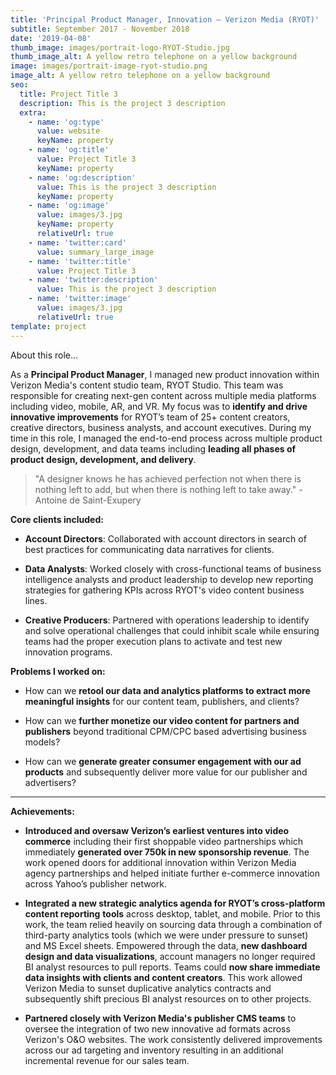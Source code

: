 ```yaml
---
title: 'Principal Product Manager, Innovation — Verizon Media (RYOT)'
subtitle: September 2017 - November 2018
date: '2019-04-08'
thumb_image: images/portrait-logo-RYOT-Studio.jpg
thumb_image_alt: A yellow retro telephone on a yellow background
image: images/portrait-image-ryot-studio.png
image_alt: A yellow retro telephone on a yellow background
seo:
  title: Project Title 3
  description: This is the project 3 description
  extra:
    - name: 'og:type'
      value: website
      keyName: property
    - name: 'og:title'
      value: Project Title 3
      keyName: property
    - name: 'og:description'
      value: This is the project 3 description
      keyName: property
    - name: 'og:image'
      value: images/3.jpg
      keyName: property
      relativeUrl: true
    - name: 'twitter:card'
      value: summary_large_image
    - name: 'twitter:title'
      value: Project Title 3
    - name: 'twitter:description'
      value: This is the project 3 description
    - name: 'twitter:image'
      value: images/3.jpg
      relativeUrl: true
template: project
---
```

About this role...

As a **Principal Product Manager**, I managed new product innovation within Verizon Media's content studio team, RYOT Studio. This team was responsible for creating next-gen content across multiple media platforms including video, mobile, AR, and VR. My focus was to **identify and drive innovative improvements** for RYOT’s team of 25+ content creators, creative directors, business analysts, and account executives. During my time in this role, I managed the end-to-end process across multiple product design, development, and data teams including **leading all phases of product design, development, and delivery**.

> "A designer knows he has achieved perfection not when there is nothing left to add, but when there is nothing left to take away." -Antoine de Saint-Exupery

**Core clients included:**

*   **Account Directors**: Collaborated with account directors in search of best practices for communicating data narratives for clients.

<!---->

*   **Data Analysts**: Worked closely with cross-functional teams of business intelligence analysts and product leadership to develop new reporting strategies for gathering KPIs across RYOT's video content business lines.

<!---->

*   **Creative Producers**: Partnered with operations leadership to identify and solve operational challenges that could inhibit scale while ensuring teams had the proper execution plans to activate and test new innovation programs.

**Problems I worked on:**

*   How can we **retool our data and analytics platforms to extract more meaningful insights** for our content team, publishers, and clients?

<!---->

*   How can we **further monetize our video content for partners and publishers** beyond traditional CPM/CPC based advertising business models?

<!---->

*   How can we **generate greater consumer engagement with our ad products** and subsequently deliver more value for our publisher and advertisers?

***

**Achievements:**

*   **Introduced and oversaw Verizon’s earliest ventures into video commerce** including their first shoppable video partnerships which immediately **generated over 750k in new sponsorship revenue**. The work opened doors for additional innovation within Verizon Media agency partnerships and helped initiate further e-commerce innovation across Yahoo’s publisher network.

<!---->

*   **Integrated a new strategic analytics agenda for RYOT’s cross-platform content reporting** **tools** across desktop, tablet, and mobile. Prior to this work, the team relied heavily on sourcing data through a combination of third-party analytics tools (which we were under pressure to sunset) and MS Excel sheets. Empowered through the data, **new dashboard design and data visualizations**, account managers no longer required BI analyst resources to pull reports. Teams could **now share immediate data insights with clients and content creators**. This work allowed Verizon Media to sunset duplicative analytics contracts and subsequently shift precious BI analyst resources on to other projects.

<!---->

*   **Partnered closely with Verizon Media's publisher CMS teams** to oversee the integration of two new innovative ad formats across Verizon's O\&O websites. The work consistently delivered improvements across our ad targeting and inventory resulting in an additional incremental revenue for our sales team.
